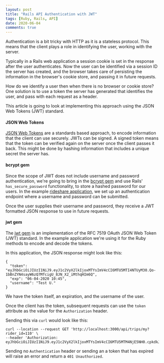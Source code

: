 ```yaml
---
layout: post
title: "Rails API Authentication with JWT"
tags: [Ruby, Rails, API]
date: 2020-06-04
comments: true
---
```


Authentication is a bit tricky with HTTP as it is a stateless protocol. This means that the client plays a role in identifying the user, working with the server.

Typically in a Rails web application a session cookie is set in the response after the user authenticates. Now the user can be identified via a session ID the server has created, and the browser takes care of persisting the information in the browser's cookie store, and passing it in future requests.

How do we identify a user then when there is no browser or cookie store? One solution is to use a token the server has generated that identifies the user, and pass with each request as a header.

This article is going to look at implementing this approach using the JSON Web Tokens (JWT) standard.

#### JSON Web Tokens

[JSON Web Tokens](https://jwt.io/) are a standards based approach, to encode information that the client can use securely. JWTs can be signed. A signed token means that the token can be verified again on the server once the client passes it back. This might be done by hashing information that includes a unique secret the server has.

#### bcrypt gem

Since the scope of JWT does not include username and password authentication, we're going to bring in the [bcrypt gem](https://github.com/codahale/bcrypt-ruby) and use Rails' `has_secure_password` functionality, to store a hashed password for our users. In the example [rideshare application](https://github.com/andyatkinson/rideshare/pull/18), we set up an authentication endpoint where a username and password can be submitted.

Once the user supplies their username and password, they receive a JWT formatted JSON response to use in future requests.


#### jwt gem

The [jwt gem](https://github.com/jwt/ruby-jwt) is an implementation of the RFC 7519 OAuth JSON Web Token (JWT) standard. In the example application we're using it for the Ruby methods to encode and decode the tokens.

In this application, the JSON response might look like this:

```
{
  "token": "eyJhbGciOiJIUzI1NiJ9.eyJ1c2VyX2lkIjoxMTYsImV4cCI6MTU5MTI4NTUyM30.Qo-1bBnZYN4sayW6zQ7MfcigU_8JN_X2_iMthqHIm6Q",
  "exp": "06-04-2020 10:45",
  "username": "Test U."
}
```

We have the token itself, an expiration, and the username of the user.

Once the client has the token, subsequent requests can use the `token` attribute as the value for the `Authorization` header.

Sending this via `curl` would look like this:

```
curl --location --request GET 'http://localhost:3000/api/trips/my?rider_id=110' \
--header 'Authorization: eyJhbGciOiJIUzI1NiJ9.eyJ1c2VyX2lkIjoxMTYsImV4cCI6MTU5MTM4NjE5NH0.cpkdkJY_KaNqEe0FEI8aN9jefAbrLONVSw0uckJg3Iw'
```

Sending no `Authentication` header or sending an a token that has expired will raise an error and return a `401 Unauthorized`.

